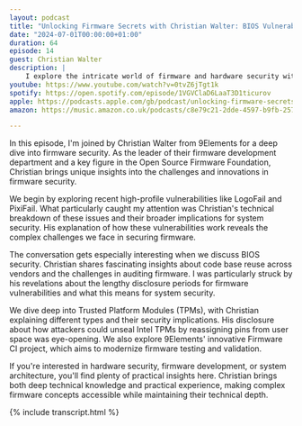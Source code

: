 ```yaml
---
layout: podcast
title: "Unlocking Firmware Secrets with Christian Walter: BIOS Vulnerabilities & Security Insights"
date: "2024-07-01T00:00:00+01:00"
duration: 64
episode: 14
guest: Christian Walter
description: |
    I explore the intricate world of firmware and hardware security with Christian Walter from 9Elements. We dive into recent vulnerabilities like LogoFail and PixieFail, examine the complexities of BIOS security, and discuss how Trusted Platform Modules (TPMs) are reshaping hardware security.
youtube: https://www.youtube.com/watch?v=0tvZ6jTgt1k
spotify: https://open.spotify.com/episode/1VGVClaD6LaaT3D1ticurov
apple: https://podcasts.apple.com/gb/podcast/unlocking-firmware-secrets-with-christian-walter-bios/id1722663295?i=1000660736972
amazon: https://music.amazon.co.uk/podcasts/c8e79c21-2dde-4597-b9fb-257ecbc2bf29/episodes/698bf74f-b1a6-4af6-8927-2fc399410dee/nerding-out-with-viktor-unlocking-firmware-secrets-with-christian-walter-bios-vulnerabilities-security-insights

---
```


In this episode, I'm joined by Christian Walter from 9Elements for a deep dive into firmware security. As the leader of their firmware development department and a key figure in the Open Source Firmware Foundation, Christian brings unique insights into the challenges and innovations in firmware security.

We begin by exploring recent high-profile vulnerabilities like LogoFail and PixiFail. What particularly caught my attention was Christian's technical breakdown of these issues and their broader implications for system security. His explanation of how these vulnerabilities work reveals the complex challenges we face in securing firmware.

The conversation gets especially interesting when we discuss BIOS security. Christian shares fascinating insights about code base reuse across vendors and the challenges in auditing firmware. I was particularly struck by his revelations about the lengthy disclosure periods for firmware vulnerabilities and what this means for system security.

We dive deep into Trusted Platform Modules (TPMs), with Christian explaining different types and their security implications. His disclosure about how attackers could unseal Intel TPMs by reassigning pins from user space was eye-opening. We also explore 9Elements' innovative Firmware CI project, which aims to modernize firmware testing and validation.

If you're interested in hardware security, firmware development, or system architecture, you'll find plenty of practical insights here. Christian brings both deep technical knowledge and practical experience, making complex firmware concepts accessible while maintaining their technical depth.

{% include transcript.html %}
